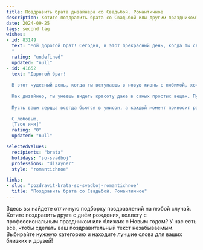```yaml
---
title: Поздравить брата дизайнера со Свадьбой. Романтичное
description: Хотите поздравить брата со Свадьбой или другим праздником? Наш ИИ создаст незабываемое поздравление, а вы обязательно выделитесь среди других.  
date: 2024-09-25
tags: second tag
wishes:
- id: 83149
  text: "Мой дорогой брат! Сегодня, в этот прекрасный день, когда ты связываешь свою жизнь с любимой, я хочу пожелать вам безграничного счастья, любви, которая будет с годами только крепче, и вдохновения, способного украсить вашу совместную жизнь ярче, чем самые смелые дизайнерские решения! Пусть ваш дом всегда будет полон тепла, света и радости, а каждый день будет полон ярких красок и незабываемых моментов.  Поздравляю вас с этим чудесным событием!
  "
  rating: "undefined"
  updated: "null"
- id: 41652
  text: "Дорогой брат!
  
  В этот чудесный день, когда ты вступаешь в новую жизнь с любимой, хочу поздравить тебя от всего сердца! Свадьба — это не просто торжество, это начало яркой и волнующей истории, где вы будете создавать свой уникальный мир, полон любви и счастья.
  
  Как дизайнер, ты умеешь видеть красоту даже в самых простых вещах. Пусть ваша жизнь будет как великолепный шедевр, где каждый день станет новым штрихом к картине вашей любви. Будьте счастливы вместе, создавайте вместе и мечтайте вместе!
  
  Пусть ваши сердца всегда бьются в унисон, а каждый момент приносит радость и вдохновение. Поздравляю вас с этим удивительным событием! Желаю вам бесконечной любви и гармонии!
  
  С любовью,
  [Твое имя]"
  rating: "0"
  updated: "null"

selectedValues:
  recipients: "brata"
  holidays: "so-svadboj"
  professions: "dizayner"
  style: "romantichnoe"

links:
- slug: "pozdravit-brata-so-svadboj-romantichnoe"
  title: "Поздравить брата со Свадьбой. Романтичное"
---
```


Здесь вы найдете отличную подборку поздравлений на любой случай. 
Хотите поздравить друга с днём рождения, коллегу с профессиональным праздником или близких с Новым годом? У нас есть всё, чтобы сделать ваш поздравительный текст незабываемым. Выбирайте нужную категорию и находите лучшие слова для ваших близких и друзей!
